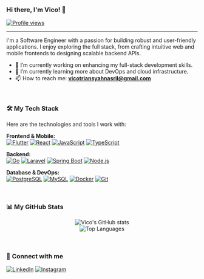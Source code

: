 ### Hi there, I'm Vico! 👋

<p align="left">
  <a href="https://github.com/VicoTriansyahNasril">
    <img src="https://komarev.com/ghpvc/?username=VicoTriansyahNasril&label=Profile%20views&color=0e75b6&style=flat" alt="Profile views" />
  </a>
</p>

---

I'm a Software Engineer with a passion for building robust and user-friendly applications. I enjoy exploring the full stack, from crafting intuitive web and mobile frontends to designing scalable backend APIs.

- 🔭 I’m currently working on enhancing my full-stack development skills.
- 🌱 I’m currently learning more about DevOps and cloud infrastructure.
- 📫 How to reach me: **vicotriansyahnasril@gmail.com**

<br/>

### 🛠️ **My Tech Stack**

Here are the technologies and tools I work with:

<p align="left">
  <strong>Frontend & Mobile:</strong><br>
  <a href="https://flutter.dev" target="_blank" rel="noreferrer"><img src="https://img.shields.io/badge/Flutter-02569B?style=for-the-badge&logo=flutter&logoColor=white" alt="Flutter"></a>
  <a href="https://reactjs.org/" target="_blank" rel="noreferrer"><img src="https://img.shields.io/badge/React-61DAFB?style=for-the-badge&logo=react&logoColor=black" alt="React"></a>
  <a href="https://developer.mozilla.org/en-US/docs/Web/JavaScript" target="_blank" rel="noreferrer"><img src="https://img.shields.io/badge/JavaScript-F7DF1E?style=for-the-badge&logo=javascript&logoColor=black" alt="JavaScript"></a>
  <a href="https://www.typescriptlang.org/" target="_blank" rel="noreferrer"><img src="https://img.shields.io/badge/TypeScript-3178C6?style=for-the-badge&logo=typescript&logoColor=white" alt="TypeScript"></a>
</p>

<p align="left">
  <strong>Backend:</strong><br>
  <a href="https://golang.org" target="_blank" rel="noreferrer"><img src="https://img.shields.io/badge/Go-00ADD8?style=for-the-badge&logo=go&logoColor=white" alt="Go"></a>
  <a href="https://laravel.com/" target="_blank" rel="noreferrer"><img src="https://img.shields.io/badge/Laravel-FF2D20?style=for-the-badge&logo=laravel&logoColor=white" alt="Laravel"></a>
  <a href="https://spring.io/projects/spring-boot" target="_blank" rel="noreferrer"><img src="https://img.shields.io/badge/Spring_Boot-6DB33F?style=for-the-badge&logo=spring-boot&logoColor=white" alt="Spring Boot"></a>
  <a href="https://nodejs.org" target="_blank" rel="noreferrer"><img src="https://img.shields.io/badge/Node.js-339933?style=for-the-badge&logo=nodedotjs&logoColor=white" alt="Node.js"></a>
</p>

<p align="left">
  <strong>Database & DevOps:</strong><br>
  <a href="https://www.postgresql.org" target="_blank" rel="noreferrer"><img src="https://img.shields.io/badge/PostgreSQL-4169E1?style=for-the-badge&logo=postgresql&logoColor=white" alt="PostgreSQL"></a>
  <a href="https://www.mysql.com/" target="_blank" rel="noreferrer"><img src="https://img.shields.io/badge/MySQL-4479A1?style=for-the-badge&logo=mysql&logoColor=white" alt="MySQL"></a>
  <a href="https://www.docker.com/" target="_blank" rel="noreferrer"><img src="https://img.shields.io/badge/Docker-2496ED?style=for-the-badge&logo=docker&logoColor=white" alt="Docker"></a>
  <a href="https://git-scm.com/" target="_blank" rel="noreferrer"><img src="https://img.shields.io/badge/Git-F05032?style=for-the-badge&logo=git&logoColor=white" alt="Git"></a>
</p>

<br/>

### 📊 **My GitHub Stats**

<p align="center">
  <img src="https://github-readme-stats.vercel.app/api?username=VicoTriansyahNasril&show_icons=true&theme=dracula&hide_border=true" alt="Vico's GitHub stats" />
  <br/>
  <img src="https://github-readme-stats.vercel.app/api/top-langs/?username=VicoTriansyahNasril&layout=compact&theme=dracula&hide_border=true" alt="Top Languages" />
</p>

<br/>

### 🔗 **Connect with me**

<p align="left">
  <a href="https://www.linkedin.com/in/vico-triansyah-nasril" target="_blank"><img src="https://img.shields.io/badge/LinkedIn-0A66C2?style=for-the-badge&logo=linkedin&logoColor=white" alt="LinkedIn"></a>
  <a href="https://www.instagram.com/vicotriansyah_" target="_blank"><img src="https://img.shields.io/badge/Instagram-E4405F?style=for-the-badge&logo=instagram&logoColor=white" alt="Instagram"></a>
</p>
